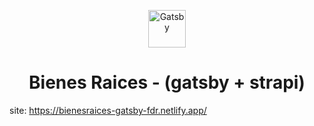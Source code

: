 
<p align="center">
  <a href="https://www.gatsbyjs.com">
    <img alt="Gatsby" src="https://www.gatsbyjs.com/Gatsby-Monogram.svg" width="60" />
  </a>
</p>

<h1 align="center">
  Bienes Raices - (gatsby + strapi)
</h1>

site: 
    https://bienesraices-gatsby-fdr.netlify.app/

